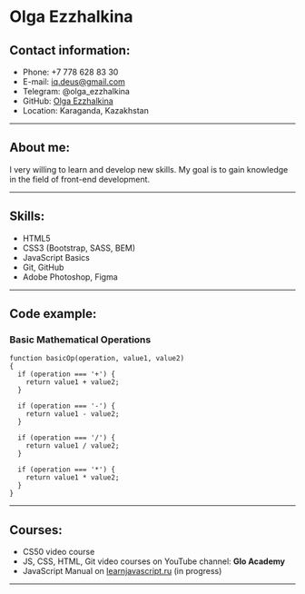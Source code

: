 # Olga Ezzhalkina

## Contact information:

- Phone: +7 778 628 83 30
- E-mail: iq.deus@gmail.com
- Telegram: @olga_ezzhalkina
- GitHub: [Olga Ezzhalkina](https://github.com/OlgaEzzhlkina)
- Location: Karaganda, Kazakhstan

---

## About me:

I very willing to learn and develop new skills. My goal is to gain knowledge in the field of front-end development.

---

## Skills:

- HTML5
- CSS3 (Bootstrap, SASS, BEM)
- JavaScript Basics
- Git, GitHub
- Adobe Photoshop, Figma

---

## Code example:

### Basic Mathematical Operations

```
function basicOp(operation, value1, value2)
{
  if (operation === '+') {
    return value1 + value2;
  }

  if (operation === '-') {
    return value1 - value2;
  }

  if (operation === '/') {
    return value1 / value2;
  }

  if (operation === '*') {
    return value1 * value2;
  }
}
```

---

## Courses:

- CS50 video course
- JS, CSS, HTML, Git video courses on YouTube channel: **Glo Academy**
- JavaScript Manual on [learnjavascript.ru](https://learn.javascript.ru/) (in progress)

---
